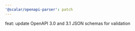 ```yaml
---
'@scalar/openapi-parser': patch
---
```


feat: update OpenAPI 3.0 and 3.1 JSON schemas for validation
